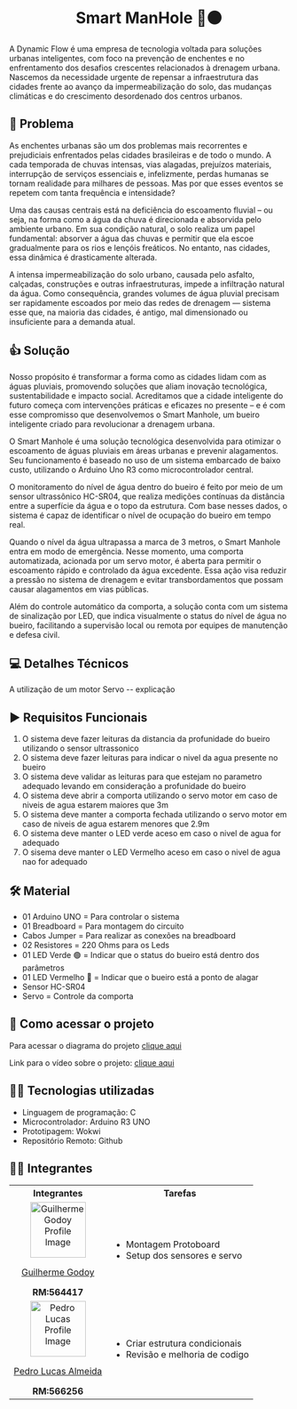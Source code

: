 <h1 align="center"> Smart ManHole 👷⚫</h1>
A Dynamic Flow é uma empresa de tecnologia voltada para soluções urbanas inteligentes, com foco na prevenção de enchentes e no enfrentamento dos desafios crescentes relacionados à drenagem urbana. Nascemos da necessidade urgente de repensar a infraestrutura das cidades frente ao avanço da impermeabilização do solo, das mudanças climáticas e do crescimento desordenado dos centros urbanos.

## 🚨 Problema
As enchentes urbanas são um dos problemas mais recorrentes e prejudiciais enfrentados pelas cidades brasileiras e de todo o mundo. A cada temporada de chuvas intensas, vias alagadas, prejuízos materiais, interrupção de serviços essenciais e, infelizmente, perdas humanas se tornam realidade para milhares de pessoas. Mas por que esses eventos se repetem com tanta frequência e intensidade?

Uma das causas centrais está na deficiência do escoamento fluvial – ou seja, na forma como a água da chuva é direcionada e absorvida pelo ambiente urbano. Em sua condição natural, o solo realiza um papel fundamental: absorver a água das chuvas e permitir que ela escoe gradualmente para os rios e lençóis freáticos. No entanto, nas cidades, essa dinâmica é drasticamente alterada.

A intensa impermeabilização do solo urbano, causada pelo asfalto, calçadas, construções e outras infraestruturas, impede a infiltração natural da água. Como consequência, grandes volumes de água pluvial precisam ser rapidamente escoados por meio das redes de drenagem — sistema esse que, na maioria das cidades, é antigo, mal dimensionado ou insuficiente para a demanda atual.

## 👍 Solução
Nosso propósito é transformar a forma como as cidades lidam com as águas pluviais, promovendo soluções que aliam inovação tecnológica, sustentabilidade e impacto social. Acreditamos que a cidade inteligente do futuro começa com intervenções práticas e eficazes no presente – e é com esse compromisso que desenvolvemos o Smart Manhole, um bueiro inteligente criado para revolucionar a drenagem urbana.

O Smart Manhole é uma solução tecnológica desenvolvida para otimizar o escoamento de águas pluviais em áreas urbanas e prevenir alagamentos. Seu funcionamento é baseado no uso de um sistema embarcado de baixo custo, utilizando o Arduino Uno R3 como microcontrolador central.

O monitoramento do nível de água dentro do bueiro é feito por meio de um sensor ultrassônico HC-SR04, que realiza medições contínuas da distância entre a superfície da água e o topo da estrutura. Com base nesses dados, o sistema é capaz de identificar o nível de ocupação do bueiro em tempo real.

Quando o nível da água ultrapassa a marca de 3 metros, o Smart Manhole entra em modo de emergência. Nesse momento, uma comporta automatizada, acionada por um servo motor, é aberta para permitir o escoamento rápido e controlado da água excedente. Essa ação visa reduzir a pressão no sistema de drenagem e evitar transbordamentos que possam causar alagamentos em vias públicas.

Além do controle automático da comporta, a solução conta com um sistema de sinalização por LED, que indica visualmente o status do nível de água no bueiro, facilitando a supervisão local ou remota por equipes de manutenção e defesa civil.

## 💻 Detalhes Técnicos
A utilização de um motor Servo -- explicação

## ▶️ Requisitos Funcionais
1. O sistema deve fazer leituras da distancia da profunidade do bueiro utilizando o sensor ultrassonico
2. O sistema deve fazer leituras para indicar o nivel da agua presente no bueiro
3. O sistema deve validar as leituras para que estejam no parametro adequado levando em consideração a profunidade do bueiro
4. O sistema deve abrir a comporta utilizando o servo motor em caso de niveis de agua estarem maiores que 3m
5. O sistema deve manter a comporta fechada utilizando o servo motor em caso de niveis de agua estarem menores que 2.9m
6. O sistema deve manter o LED verde aceso em caso o nivel de agua for adequado
7. O sisema deve manter o LED Vermelho aceso em caso o nivel de agua nao for adequado

## 🛠️ Material
- 01 Arduino UNO = Para controlar o sistema
- 01 Breadboard = Para montagem do circuito
- Cabos Jumper = Para realizar as conexões na breadboard
- 02 Resistores = 220 Ohms para os Leds
- 01 LED Verde 🟢 = Indicar que o status do bueiro está dentro dos parâmetros
- 01 LED Vermelho 🔴 = Indicar que o bueiro está a ponto de alagar
- Sensor HC-SR04
- Servo = Controle da comporta


## 🔗 Como acessar o projeto
Para acessar o diagrama do projeto [clique aqui]()

Link para o vídeo sobre o projeto: [clique aqui]()

## 🧑‍💻 Tecnologias utilizadas
- Linguagem de programação: C
- Microcontrolador: Arduino R3 UNO
- Prototipagem: Wokwi
- Repositório Remoto: Github


## 👷‍♂️ Integrantes
<table>
  <tr><th><span>Integrantes</span></th><th><span>Tarefas</span></th></tr>
    <tr>
    <td align = "center">
      <img src="https://avatars.githubusercontent.com/u/105310868?v=4" width="100px" alt= "Guilherme Godoy Profile Image"/><p><a href = "https://github.com/godooooy">Guilherme Godoy </a></p><span><b>RM:564417</b></span>
    </td>
    <td>
      <ul>
        <li>Montagem Protoboard</li>
        <li>Setup dos sensores e servo</li>
      </ul>
    </td>
  </tr>
    <tr>
    <td align = "center">
      <img src="https://avatars.githubusercontent.com/u/101485201?v=4" width="100px" alt= "Pedro Lucas Profile Image"/><p><a href = "https://github.com/pedroviscz">Pedro Lucas Almeida</a></p><span><b>RM:566256</b></span>
    </td>
    <td>
      <ul>
        <li>Criar estrutura condicionais</li>
        <li>Revisão e melhoria de codigo</li>
      </ul>
    </td>
  </tr>
</table>
